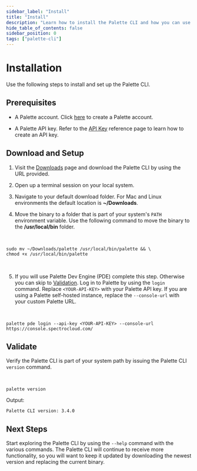 ```yaml
---
sidebar_label: "Install"
title: "Install"
description: "Learn how to install the Palette CLI and how you can use the CLI with Palette Dev Engine."
hide_table_of_contents: false
sidebar_position: 0
tags: ["palette-cli"]
---
```


# Installation

Use the following steps to install and set up the Palette CLI.

## Prerequisites

- A Palette account. Click [here](https://console.spectrocloud.com/) to create a Palette account.

- A Palette API key. Refer to the [API Key](../user-management/user-authentication.md#api-key) reference page to learn
  how to create an API key.

## Download and Setup

1. Visit the [Downloads](../spectro-downloads.md#palette-cli) page and download the Palette CLI by using the URL
   provided.

2. Open up a terminal session on your local system.

3. Navigate to your default download folder. For Mac and Linux environments the default location is **~/Downloads**.

4. Move the binary to a folder that is part of your system's `PATH` environment variable. Use the following command to
   move the binary to the **/usr/local/bin** folder.

<br />

```shell
sudo mv ~/Downloads/palette /usr/local/bin/palette && \
chmod +x /usr/local/bin/palette
```

<br />

5. If you will use Palette Dev Engine (PDE) complete this step. Otherwise you can skip to [Validation](#validate). Log
   in to Palette by using the `login` command. Replace `<YOUR-API-KEY>` with your Palette API key. If you are using a
   Palette self-hosted instance, replace the `--console-url` with your custom Palette URL.

<br />

```shell
palette pde login --api-key <YOUR-API-KEY> --console-url https://console.spectrocloud.com/
```

## Validate

Verify the Palette CLI is part of your system path by issuing the Palette CLI `version` command.

<br />

```shell
palette version
```

Output:

```shell
Palette CLI version: 3.4.0
```

## Next Steps

Start exploring the Palette CLI by using the `--help` command with the various commands. The Palette CLI will continue
to receive more functionality, so you will want to keep it updated by downloading the newest version and replacing the
current binary.
